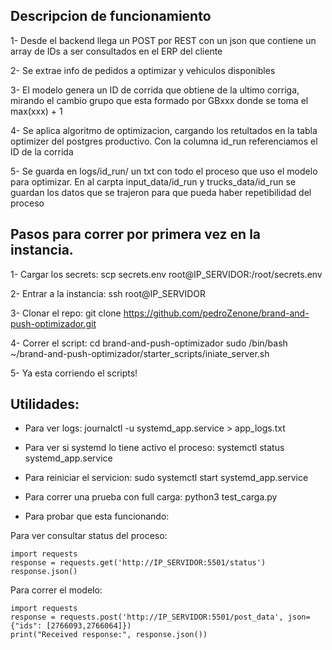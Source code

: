 ## Descripcion de funcionamiento

1- Desde el backend llega un POST por REST con un json que contiene un array de IDs a ser consultados en el ERP del cliente

2- Se extrae info de pedidos a optimizar y vehiculos disponibles

3- El modelo genera un ID de corrida que obtiene de la ultimo corriga, mirando el cambio grupo que esta formado por GBxxx donde se toma el max(xxx) + 1

4- Se aplica algoritmo de optimizacion, cargando los retultados en la tabla optimizer del postgres productivo. Con la columna id_run referenciamos el ID de la corrida

5- Se guarda en logs/id_run/ un txt con todo el proceso que uso el modelo para optimizar. En al carpta input_data/id_run y trucks_data/id_run se guardan los datos que se trajeron para que pueda haber repetibilidad del proceso


## Pasos para correr por primera vez en la instancia.

1- Cargar los secrets:
scp secrets.env root@IP_SERVIDOR:/root/secrets.env

2- Entrar a la instancia: ssh root@IP_SERVIDOR

3- Clonar el repo: git clone https://github.com/pedroZenone/brand-and-push-optimizador.git

4- Correr el script: 
cd brand-and-push-optimizador
sudo /bin/bash ~/brand-and-push-optimizador/starter_scripts/iniate_server.sh

5- Ya esta corriendo el scripts!

## Utilidades:

* Para ver logs:
journalctl -u systemd_app.service > app_logs.txt

* Para ver si systemd lo tiene activo el proceso: 
systemctl status systemd_app.service

* Para reiniciar el servicion: sudo systemctl start systemd_app.service

* Para correr una prueba con full carga: python3 test_carga.py

* Para probar que esta funcionando:

Para ver consultar status del proceso:
```
import requests
response = requests.get('http://IP_SERVIDOR:5501/status')
response.json()
```

Para correr el modelo:
```
import requests
response = requests.post('http://IP_SERVIDOR:5501/post_data', json={"ids": [2766093,2766064]})
print("Received response:", response.json())
```
